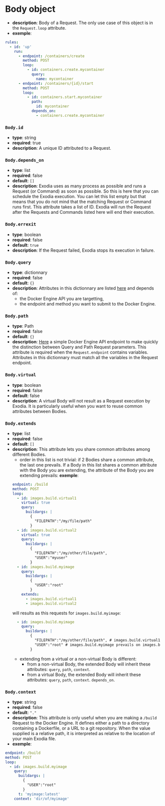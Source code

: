 # Body object

- **description**: Body of a Request. The only use case of this object is in the `Request.loop` attribute.
- **exemple**:
```yaml
rules:
  - id: 'up'
    run:
      - endpoint: /containers/create
        method: POST
        loop:
          - id: containers.create.mycontainer
            query:
              name: mycontainer
      - endpoint: /containers/{id}/start
        method: POST
        loop:
          - id: containers.start.mycontainer
            path:
              id: mycontainer
            depends_on:
              - containers.create.mycontainer
```

### `Body.id`

- **type**: string
- **required**: true
- **description**: A unique ID attributed to a Request.

### `Body.depends_on`

- **type**: list
- **required**: false
- **default**: `[]`
- **description**: Exodia uses as many process as possible and runs a Request (or Command) as soon as possible. So this is here that you can schedule the Exodia execution. You can let this list empty but that means that you do not mind that the matching Request or Command runs first. This attribute takes a list of ID. Exodia will run the Request after the Requests and Commands listed here will end their execution.

### `Body.errexit`

- **type**: boolean
- **required**: false
- **default**: `true`
- **description**: If the Request failed, Exodia stops its execution in failure.

### `Body.query`

- **type**: dictionnary
- **required**: false
- **default**: `{}`
- **description**: Attributes in this dictionnary are listed [here](https://docs.docker.com/engine/api/latest) and depends of:
    - the Docker Engine API you are targetting,
    - the endpoint and method you want to submit to the Docker Engine.

### `Body.path`

- **type**: Path
- **required**: false
- **default**: `{}`
- **description**: [Here](https://docs.docker.com/engine/api/v1.45/#tag/Container/operation/ContainerInspect) a simple Docker Engine API endpoint to make quickly the distinction between Query and Path Request parameters. This attribute is required when the `Request.endpoint` contains variables. Attributes in this dictionnary must match all the variables in the Request endpoint.

### `Body.virtual`

- **type**: boolean
- **required**: false
- **default**: false
- **description**: A virtual Body will not result as a Request execution by Exodia. It is particularly useful when you want to reuse common attributes between Bodies.

### `Body.extends`

- **type**: list
- **required**: false
- **default**: `[]`
- **description**: This attribute lets you share common attributes among different Bodies.
    - order in this list is not trivial: if 2 Bodies share a common attribute, the last one prevails. If a Body in this list shares a common attribute with the Body you are extending, the attribute of the Body you are extending prevails:
    **exemple**:
    ```yaml
    endpoint: /build
    method: POST
    loop:
      - id: images.build.virtual1
        virtual: true
        query:
          buildargs: |
            {
              "FILEPATH":"/my/file/path"
            }
      - id: images.build.virtual2
        virtual: true
        query:
          buildargs: |
            {
              "FILEPATH":"/my/other/file/path",
              "USER":"myuser"
            }
      - id: images.build.myimage
        query:
          buildargs: |
            {
              "USER":"root"
            }
        extends:
          - images.build.virtual1
          - images.build.virtual2
    ```
    will results as this requests for `images.build.myimage`:
    ```yaml
      - id: images.build.myimage
        query:
          buildargs: |
            {
              "FILEPATH":"/my/other/file/path", # images.build.virtual1 prevails on images.build.virtual2
              "USER":"root" # images.build.myimage prevails on images.build.virtual1 and images.build.virtual2
            }
    ```
    - extending from a virtual or a non-virtual Body is different:
        - from a non-virtual Body, the extended Body will inherit these attributes: `query`, `path`, `context`.
        - from a virtual Body, the extended Body will inherit these attributes: `query`, `path`, `context`. `depends_on`.

### `Body.context`

- **type**: string
- **required**: false
- **default**: `"."`
- **description**: This attribute is only useful when you are making a `/build` Request to the Docker Engine. It defines either a path to a directory containing a Dockerfile, or a URL to a git repository. When the value supplied is a relative path, it is interpreted as relative to the location of your main Exodia file. 
- **exemple**:
```yaml
endpoint: /build
method: POST
loop:
  - id: images.build.myimage
    query:
      buildargs: |
        {
          "USER":"root"
        }
      t: 'myimage:latest'
    context: 'dir/of/myimage'
```
